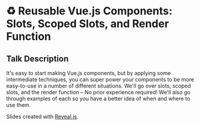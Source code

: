 # ♻️ Reusable Vue.js Components: Slots, Scoped Slots, and Render Function

## Talk Description

It's easy to start making Vue.js components, but by applying some intermediate techniques, you can super power your components to be more easy-to-use in a number of different situations. We'll go over slots, scoped slots, and the render function – No prior experience required! We'll also go through examples of each so you have a better idea of when and where to use them.

Slides created with [Reveal.js](https://revealjs.com/).

